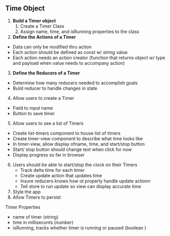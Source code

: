 ## Time Object 

1. **Build a Timer object**
    1. Create a Timer Class
    1. Assign name, time, and isRunning properties to the class
2. **Define the Actions of a Timer**
  - Data can only be modified thru action
  - Each action should be defined as const w/ string value 
  - Each action needs an action creator (function that returns object w/ type and payload when value needs to accompany action)
3. **Define the Reducers of a Timer**
  - Determine how many reducers needed to accomplish goals 
  - Build reducer to handle changes in state
4. Allow users to create a Timer
  - Field to input name 
  - Button to save timer
5. Allow users to see a list of Timers
  - Create list-timers component to house list of timers 
  - Create timer-view component to describe what time looks like
  - In timer-view, allow display ofname, time, and start/stop button 
  - Start/ stop button should change text when click for now 
  - Display progress so far in browser
6. Users should be able to start/stop the clock on their Timers 
    - Track delta time for each timer 
    - Create update action that updates time 
    - Insure reducers knows how ot properly handle update actionn 
    - Tell store to run update so view can display accurate time 
7. Style the app
8. Allow Timers to persist

Timer Properties <br>
- name of timer (string)
- time in milliseconts (number)
- isRunning, tracks whether timer is running or paused (boolean )